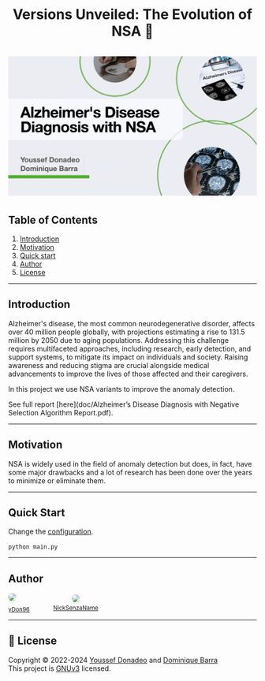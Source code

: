 <h1 align="center">
    Versions Unveiled: The Evolution of NSA 🚀
    <br />
    <br />
    <img src="resources/Banner.png" alt="Banner">
</h1>


## Table of Contents

1. [Introduction](#introduction)
2. [Motivation](#motivation)
3. [Quick start](#quick-start)
4. [Author](#author)
5. [License](#license)
---
## Introduction

Alzheimer's disease, the most common neurodegenerative disorder, affects over 40 million people globally, with projections estimating a rise to 131.5 million by 2050 due to aging populations. Addressing this challenge requires multifaceted approaches, including research, early detection, and support systems, to mitigate its impact on individuals and society. Raising awareness and reducing stigma are crucial alongside medical advancements to improve the lives of those affected and their caregivers.

In this project we use NSA variants to improve the anomaly detection.

See full report [here](doc/Alzheimer’s Disease Diagnosis with Negative Selection Algorithm Report.pdf).

---
## Motivation


NSA is widely used in the field of anomaly detection but does, in fact, have some major drawbacks and
a lot of research has been done over the years to minimize or eliminate them.

---
## Quick Start

Change the [configuration](config/config.yml).

```commandline
python main.py
```

---
## Author
<div>
  <style>
      .row {
          display: flex; 
          gap: 3rem; 
          align-items: center;
        }
      
      .col {
          display: flex;
          flex-direction: column; 
          align-items: center;
        }
      .container {
          margin-bottom: -1rem;
        }
      .image {
          border-radius: 50%;
      }
  </style>
  <div class="row">
    <div class="col">
        <a href="https://github.com/yDon96" class="container">
            <img src="https://github.com/yDon96.png" width="60px;" class="image"/>
        </a>
        <br />
        <sub>
            <a href="https://github.com/yDon96" style="text-align: center">
                yDon96
            </a>
        </sub>
    </div>
    <div style="display: flex; flex-direction: column; align-items: center;">
        <a href="https://github.com/NickSenzaName" style="margin-bottom: -1rem">
            <img src="https://github.com/NickSenzaName.png" width="60px;" style="border-radius: 50%"/>
        </a>
        <br />
        <sub>
            <a href="https://github.com/NickSenzaName" style="text-align: center">
                NickSenzaName
            </a>
        </sub>
    </div>
</div>
</div>


---
## 📝 License

Copyright © 2022-2024 [Youssef Donadeo](https://github.com/yDon96) and [Dominique Barra](https://github.com/NickSenzaName) <br/>
This project is [GNUv3]() licensed.
